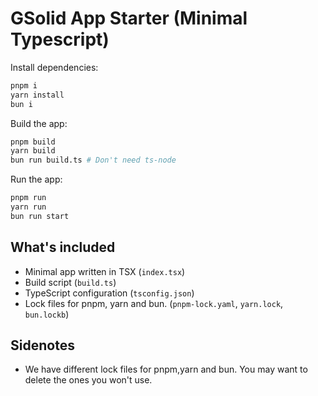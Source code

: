 # GSolid App Starter (Minimal Typescript)

Install dependencies:

```sh
pnpm i
yarn install
bun i
```

Build the app:

```sh
pnpm build
yarn build
bun run build.ts # Don't need ts-node
```

Run the app:

```sh
pnpm run
yarn run
bun run start
```

## What's included

- Minimal app written in TSX (`index.tsx`)
- Build script (`build.ts`)
- TypeScript configuration (`tsconfig.json`)
- Lock files for pnpm, yarn and bun. (`pnpm-lock.yaml`, `yarn.lock`, `bun.lockb`)

## Sidenotes

- We have different lock files for pnpm,yarn and bun. You may want to delete the ones you won't use.

